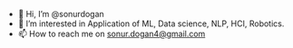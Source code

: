 - 👋 Hi, I’m @sonurdogan
- 👀 I’m interested in Application of ML, Data science, NLP, HCI, Robotics.
- 📫 How to reach me on sonur.dogan4@gmail.com

<!---
sonurdogan/sonurdogan is a ✨ special ✨ repository because its `README.md` (this file) appears on your GitHub profile.
You can click the Preview link to take a look at your changes.
--->
